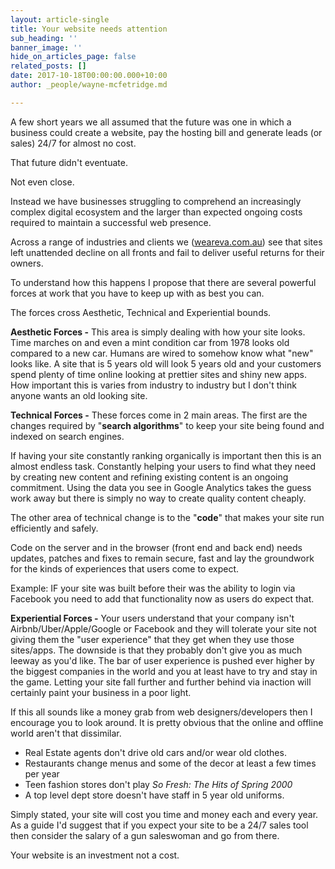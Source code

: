 ```yaml
---
layout: article-single
title: Your website needs attention
sub_heading: ''
banner_image: ''
hide_on_articles_page: false
related_posts: []
date: 2017-10-18T00:00:00.000+10:00
author: _people/wayne-mcfetridge.md

---
```

A few short years we all assumed that the future was one in which a business could create a website, pay the hosting bill and generate leads (or sales) 24/7 for almost no cost.

That future didn't eventuate.

Not even close.

Instead we have businesses struggling to comprehend an increasingly complex digital ecosystem and the larger than expected ongoing costs required to maintain a successful web presence.

Across a range of industries and clients we ([weareva.com.au](http://weareva.com.au/)) see that sites left unattended decline on all fronts and fail to deliver useful returns for their owners.

To understand how this happens I propose that there are several powerful forces at work that you have to keep up with as best you can.

The forces cross Aesthetic, Technical and Experiential bounds.

**Aesthetic Forces -** This area is simply dealing with how your site looks. Time marches on and even a mint condition car from 1978 looks old compared to a new car. Humans are wired to somehow know what "new" looks like. A site that is 5 years old will look 5 years old and your customers spend plenty of time online looking at prettier sites and shiny new apps. How important this is varies from industry to industry but I don't think anyone wants an old looking site.

**Technical Forces -** These forces come in 2 main areas. The first are the changes required by "**search algorithms**" to keep your site being found and indexed on search engines.

If having your site constantly ranking organically is important then this is an almost endless task. Constantly helping your users to find what they need by creating new content and refining existing content is an ongoing commitment. Using the data you see in Google Analytics takes the guess work away but there is simply no way to create quality content cheaply.

The other area of technical change is to the "**code**" that makes your site run efficiently and safely.

Code on the server and in the browser (front end and back end) needs updates, patches and fixes to remain secure, fast and lay the groundwork for the kinds of experiences that users come to expect.

Example: IF your site was built before their was the ability to login via Facebook you need to add that functionality now as users do expect that.

**Experiential Forces -** Your users understand that your company isn't Airbnb/Uber/Apple/Google or Facebook and they will tolerate your site not giving them the "user experience" that they get when they use those sites/apps. The downside is that they probably don't give you as much leeway as you'd like. The bar of user experience is pushed ever higher by the biggest companies in the world and you at least have to try and stay in the game. Letting your site fall further and further behind via inaction will certainly paint your business in a poor light.

If this all sounds like a money grab from web designers/developers then I encourage you to look around. It is pretty obvious that the online and offline world aren't that dissimilar.

* Real Estate agents don't drive old cars and/or wear old clothes.
* Restaurants change menus and some of the decor at least a few times per year
* Teen fashion stores don't play _So Fresh: The Hits of Spring 2000_
* A top level dept store doesn't have staff in 5 year old uniforms.

Simply stated, your site will cost you time and money each and every year. As a guide I'd suggest that if you expect your site to be a 24/7 sales tool then consider the salary of a gun saleswoman and go from there.  
  
Your website is an investment not a cost.